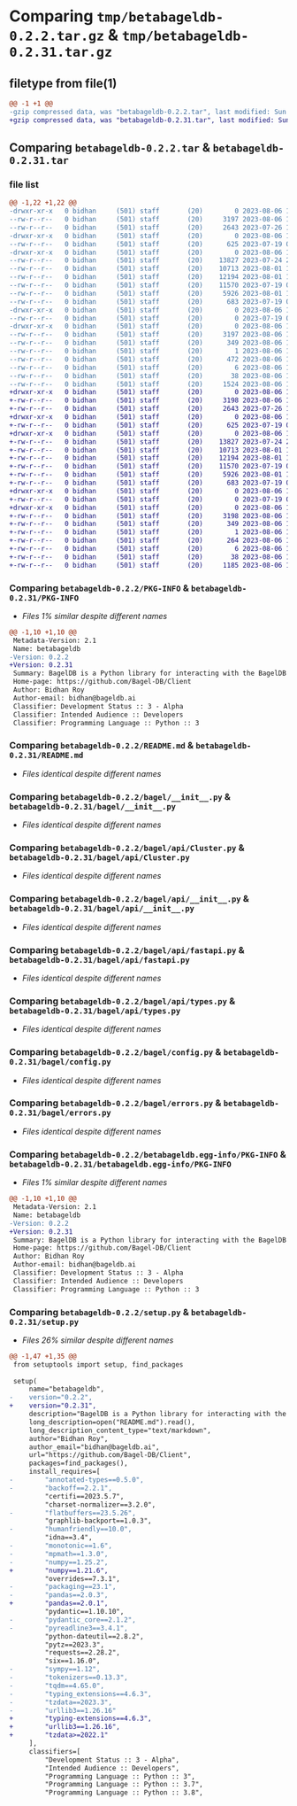 # Comparing `tmp/betabageldb-0.2.2.tar.gz` & `tmp/betabageldb-0.2.31.tar.gz`

## filetype from file(1)

```diff
@@ -1 +1 @@
-gzip compressed data, was "betabageldb-0.2.2.tar", last modified: Sun Aug  6 16:42:16 2023, max compression
+gzip compressed data, was "betabageldb-0.2.31.tar", last modified: Sun Aug  6 18:50:55 2023, max compression
```

## Comparing `betabageldb-0.2.2.tar` & `betabageldb-0.2.31.tar`

### file list

```diff
@@ -1,22 +1,22 @@
-drwxr-xr-x   0 bidhan     (501) staff       (20)        0 2023-08-06 16:42:16.296072 betabageldb-0.2.2/
--rw-r--r--   0 bidhan     (501) staff       (20)     3197 2023-08-06 16:42:16.295875 betabageldb-0.2.2/PKG-INFO
--rw-r--r--   0 bidhan     (501) staff       (20)     2643 2023-07-26 14:55:22.000000 betabageldb-0.2.2/README.md
-drwxr-xr-x   0 bidhan     (501) staff       (20)        0 2023-08-06 16:42:16.287760 betabageldb-0.2.2/bagel/
--rw-r--r--   0 bidhan     (501) staff       (20)      625 2023-07-19 08:55:03.000000 betabageldb-0.2.2/bagel/__init__.py
-drwxr-xr-x   0 bidhan     (501) staff       (20)        0 2023-08-06 16:42:16.290536 betabageldb-0.2.2/bagel/api/
--rw-r--r--   0 bidhan     (501) staff       (20)    13827 2023-07-24 20:40:18.000000 betabageldb-0.2.2/bagel/api/Cluster.py
--rw-r--r--   0 bidhan     (501) staff       (20)    10713 2023-08-01 18:29:23.000000 betabageldb-0.2.2/bagel/api/__init__.py
--rw-r--r--   0 bidhan     (501) staff       (20)    12194 2023-08-01 18:29:23.000000 betabageldb-0.2.2/bagel/api/fastapi.py
--rw-r--r--   0 bidhan     (501) staff       (20)    11570 2023-07-19 08:55:03.000000 betabageldb-0.2.2/bagel/api/types.py
--rw-r--r--   0 bidhan     (501) staff       (20)     5926 2023-08-01 18:29:40.000000 betabageldb-0.2.2/bagel/config.py
--rw-r--r--   0 bidhan     (501) staff       (20)      683 2023-07-19 08:55:03.000000 betabageldb-0.2.2/bagel/errors.py
-drwxr-xr-x   0 bidhan     (501) staff       (20)        0 2023-08-06 16:42:16.291182 betabageldb-0.2.2/bagel/utils/
--rw-r--r--   0 bidhan     (501) staff       (20)        0 2023-07-19 08:55:03.000000 betabageldb-0.2.2/bagel/utils/__init__.py
-drwxr-xr-x   0 bidhan     (501) staff       (20)        0 2023-08-06 16:42:16.295442 betabageldb-0.2.2/betabageldb.egg-info/
--rw-r--r--   0 bidhan     (501) staff       (20)     3197 2023-08-06 16:42:16.000000 betabageldb-0.2.2/betabageldb.egg-info/PKG-INFO
--rw-r--r--   0 bidhan     (501) staff       (20)      349 2023-08-06 16:42:16.000000 betabageldb-0.2.2/betabageldb.egg-info/SOURCES.txt
--rw-r--r--   0 bidhan     (501) staff       (20)        1 2023-08-06 16:42:16.000000 betabageldb-0.2.2/betabageldb.egg-info/dependency_links.txt
--rw-r--r--   0 bidhan     (501) staff       (20)      472 2023-08-06 16:42:16.000000 betabageldb-0.2.2/betabageldb.egg-info/requires.txt
--rw-r--r--   0 bidhan     (501) staff       (20)        6 2023-08-06 16:42:16.000000 betabageldb-0.2.2/betabageldb.egg-info/top_level.txt
--rw-r--r--   0 bidhan     (501) staff       (20)       38 2023-08-06 16:42:16.296109 betabageldb-0.2.2/setup.cfg
--rw-r--r--   0 bidhan     (501) staff       (20)     1524 2023-08-06 16:41:50.000000 betabageldb-0.2.2/setup.py
+drwxr-xr-x   0 bidhan     (501) staff       (20)        0 2023-08-06 18:50:55.073460 betabageldb-0.2.31/
+-rw-r--r--   0 bidhan     (501) staff       (20)     3198 2023-08-06 18:50:55.073253 betabageldb-0.2.31/PKG-INFO
+-rw-r--r--   0 bidhan     (501) staff       (20)     2643 2023-07-26 14:55:22.000000 betabageldb-0.2.31/README.md
+drwxr-xr-x   0 bidhan     (501) staff       (20)        0 2023-08-06 18:50:55.060321 betabageldb-0.2.31/bagel/
+-rw-r--r--   0 bidhan     (501) staff       (20)      625 2023-07-19 08:55:03.000000 betabageldb-0.2.31/bagel/__init__.py
+drwxr-xr-x   0 bidhan     (501) staff       (20)        0 2023-08-06 18:50:55.067269 betabageldb-0.2.31/bagel/api/
+-rw-r--r--   0 bidhan     (501) staff       (20)    13827 2023-07-24 20:40:18.000000 betabageldb-0.2.31/bagel/api/Cluster.py
+-rw-r--r--   0 bidhan     (501) staff       (20)    10713 2023-08-01 18:29:23.000000 betabageldb-0.2.31/bagel/api/__init__.py
+-rw-r--r--   0 bidhan     (501) staff       (20)    12194 2023-08-01 18:29:23.000000 betabageldb-0.2.31/bagel/api/fastapi.py
+-rw-r--r--   0 bidhan     (501) staff       (20)    11570 2023-07-19 08:55:03.000000 betabageldb-0.2.31/bagel/api/types.py
+-rw-r--r--   0 bidhan     (501) staff       (20)     5926 2023-08-01 18:29:40.000000 betabageldb-0.2.31/bagel/config.py
+-rw-r--r--   0 bidhan     (501) staff       (20)      683 2023-07-19 08:55:03.000000 betabageldb-0.2.31/bagel/errors.py
+drwxr-xr-x   0 bidhan     (501) staff       (20)        0 2023-08-06 18:50:55.068549 betabageldb-0.2.31/bagel/utils/
+-rw-r--r--   0 bidhan     (501) staff       (20)        0 2023-07-19 08:55:03.000000 betabageldb-0.2.31/bagel/utils/__init__.py
+drwxr-xr-x   0 bidhan     (501) staff       (20)        0 2023-08-06 18:50:55.072910 betabageldb-0.2.31/betabageldb.egg-info/
+-rw-r--r--   0 bidhan     (501) staff       (20)     3198 2023-08-06 18:50:55.000000 betabageldb-0.2.31/betabageldb.egg-info/PKG-INFO
+-rw-r--r--   0 bidhan     (501) staff       (20)      349 2023-08-06 18:50:55.000000 betabageldb-0.2.31/betabageldb.egg-info/SOURCES.txt
+-rw-r--r--   0 bidhan     (501) staff       (20)        1 2023-08-06 18:50:55.000000 betabageldb-0.2.31/betabageldb.egg-info/dependency_links.txt
+-rw-r--r--   0 bidhan     (501) staff       (20)      264 2023-08-06 18:50:55.000000 betabageldb-0.2.31/betabageldb.egg-info/requires.txt
+-rw-r--r--   0 bidhan     (501) staff       (20)        6 2023-08-06 18:50:55.000000 betabageldb-0.2.31/betabageldb.egg-info/top_level.txt
+-rw-r--r--   0 bidhan     (501) staff       (20)       38 2023-08-06 18:50:55.073501 betabageldb-0.2.31/setup.cfg
+-rw-r--r--   0 bidhan     (501) staff       (20)     1185 2023-08-06 18:46:14.000000 betabageldb-0.2.31/setup.py
```

### Comparing `betabageldb-0.2.2/PKG-INFO` & `betabageldb-0.2.31/PKG-INFO`

 * *Files 1% similar despite different names*

```diff
@@ -1,10 +1,10 @@
 Metadata-Version: 2.1
 Name: betabageldb
-Version: 0.2.2
+Version: 0.2.31
 Summary: BagelDB is a Python library for interacting with the BagelDB API.
 Home-page: https://github.com/Bagel-DB/Client
 Author: Bidhan Roy
 Author-email: bidhan@bageldb.ai
 Classifier: Development Status :: 3 - Alpha
 Classifier: Intended Audience :: Developers
 Classifier: Programming Language :: Python :: 3
```

### Comparing `betabageldb-0.2.2/README.md` & `betabageldb-0.2.31/README.md`

 * *Files identical despite different names*

### Comparing `betabageldb-0.2.2/bagel/__init__.py` & `betabageldb-0.2.31/bagel/__init__.py`

 * *Files identical despite different names*

### Comparing `betabageldb-0.2.2/bagel/api/Cluster.py` & `betabageldb-0.2.31/bagel/api/Cluster.py`

 * *Files identical despite different names*

### Comparing `betabageldb-0.2.2/bagel/api/__init__.py` & `betabageldb-0.2.31/bagel/api/__init__.py`

 * *Files identical despite different names*

### Comparing `betabageldb-0.2.2/bagel/api/fastapi.py` & `betabageldb-0.2.31/bagel/api/fastapi.py`

 * *Files identical despite different names*

### Comparing `betabageldb-0.2.2/bagel/api/types.py` & `betabageldb-0.2.31/bagel/api/types.py`

 * *Files identical despite different names*

### Comparing `betabageldb-0.2.2/bagel/config.py` & `betabageldb-0.2.31/bagel/config.py`

 * *Files identical despite different names*

### Comparing `betabageldb-0.2.2/bagel/errors.py` & `betabageldb-0.2.31/bagel/errors.py`

 * *Files identical despite different names*

### Comparing `betabageldb-0.2.2/betabageldb.egg-info/PKG-INFO` & `betabageldb-0.2.31/betabageldb.egg-info/PKG-INFO`

 * *Files 1% similar despite different names*

```diff
@@ -1,10 +1,10 @@
 Metadata-Version: 2.1
 Name: betabageldb
-Version: 0.2.2
+Version: 0.2.31
 Summary: BagelDB is a Python library for interacting with the BagelDB API.
 Home-page: https://github.com/Bagel-DB/Client
 Author: Bidhan Roy
 Author-email: bidhan@bageldb.ai
 Classifier: Development Status :: 3 - Alpha
 Classifier: Intended Audience :: Developers
 Classifier: Programming Language :: Python :: 3
```

### Comparing `betabageldb-0.2.2/setup.py` & `betabageldb-0.2.31/setup.py`

 * *Files 26% similar despite different names*

```diff
@@ -1,47 +1,35 @@
 from setuptools import setup, find_packages
 
 setup(
     name="betabageldb",
-    version="0.2.2",
+    version="0.2.31",
     description="BagelDB is a Python library for interacting with the BagelDB API.",
     long_description=open("README.md").read(),
     long_description_content_type="text/markdown",
     author="Bidhan Roy",
     author_email="bidhan@bageldb.ai",
     url="https://github.com/Bagel-DB/Client",
     packages=find_packages(),
     install_requires=[
-        "annotated-types==0.5.0",
-        "backoff==2.2.1",
         "certifi==2023.5.7",
         "charset-normalizer==3.2.0",
-        "flatbuffers==23.5.26",
         "graphlib-backport==1.0.3",
-        "humanfriendly==10.0",
         "idna==3.4",
-        "monotonic==1.6",
-        "mpmath==1.3.0",
-        "numpy==1.25.2",
+        "numpy==1.21.6",
         "overrides==7.3.1",
-        "packaging==23.1",
-        "pandas==2.0.3",
+        "pandas==2.0.1",
         "pydantic==1.10.10",
-        "pydantic_core==2.1.2",
-        "pyreadline3==3.4.1",
         "python-dateutil==2.8.2",
         "pytz==2023.3",
         "requests==2.28.2",
         "six==1.16.0",
-        "sympy==1.12",
-        "tokenizers==0.13.3",
-        "tqdm==4.65.0",
-        "typing_extensions==4.6.3",
-        "tzdata==2023.3",
-        "urllib3==1.26.16"
+        "typing-extensions==4.6.3",
+        "urllib3==1.26.16",
+        "tzdata>=2022.1"
     ],
     classifiers=[
         "Development Status :: 3 - Alpha",
         "Intended Audience :: Developers",
         "Programming Language :: Python :: 3",
         "Programming Language :: Python :: 3.7",
         "Programming Language :: Python :: 3.8",
```

